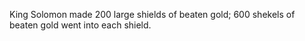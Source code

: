 King Solomon made 200 large shields of beaten gold; 600 shekels of beaten gold went into each shield.
